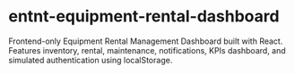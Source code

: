 # entnt-equipment-rental-dashboard
Frontend-only Equipment Rental Management Dashboard built with React. Features inventory, rental, maintenance, notifications, KPIs dashboard, and simulated authentication using localStorage.
